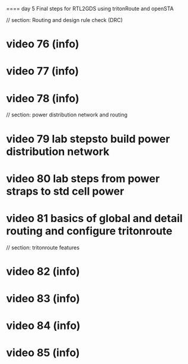 


==== day 5 Final steps for RTL2GDS using tritonRoute and openSTA

// section: Routing and design rule check (DRC) 

# video 76 (info) 

# video 77 (info)

# video 78 (info) 

// section: power distribution network and routing 

# video 79 lab stepsto build power distribution network

# video 80 lab steps from power straps to std cell power 

# video 81 basics of global and detail routing and configure tritonroute

// section: tritonroute features

# video 82 (info) 

# video 83 (info) 

# video 84 (info) 

# video 85 (info) 